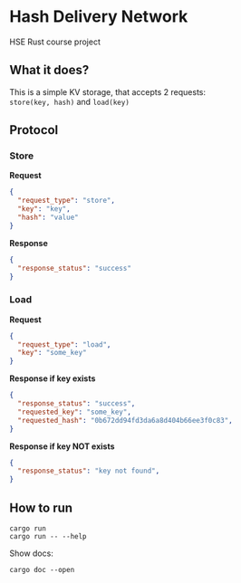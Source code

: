 # Hash Delivery Network
HSE Rust course project
## What it does?
This is a simple KV storage, that accepts 2 requests:  
```store(key, hash)``` and ```load(key)```
## Protocol
### Store
**Request**
```json lines
{
  "request_type": "store",
  "key": "key",
  "hash": "value"
}
```
**Response**
```json lines
{
  "response_status": "success"
}
```
### Load
**Request**
```json lines
{
  "request_type": "load",
  "key": "some_key"
} 
```
**Response if key exists**
```json lines
{
  "response_status": "success",
  "requested_key": "some_key",
  "requested_hash": "0b672dd94fd3da6a8d404b66ee3f0c83",
}
```
**Response if key NOT exists**
```json lines
{
  "response_status": "key not found",
}
```

## How to run
```shell
cargo run
cargo run -- --help
```
Show docs:
```shell
cargo doc --open
```